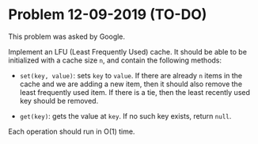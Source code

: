 # Problem 12-09-2019 (TO-DO)

This problem was asked by Google.

Implement an LFU (Least Frequently Used) cache. It should be able to be initialized with a cache size ```n```, and contain the following methods:

* ```set(key, value)```: sets ```key``` to ```value```. If there are already ```n``` items in the cache and we are adding a new item, then it should also remove the least frequently used item. If there is a tie, then the least recently used key should be removed.

* ```get(key)```: gets the value at ```key```. If no such key exists, return ```null```.

Each operation should run in O(1) time.
